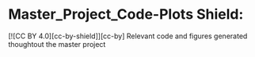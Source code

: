 # Master_Project_Code-Plots Shield: 
[![CC BY 4.0][cc-by-shield]][cc-by]
Relevant code and figures generated thoughtout the master project
